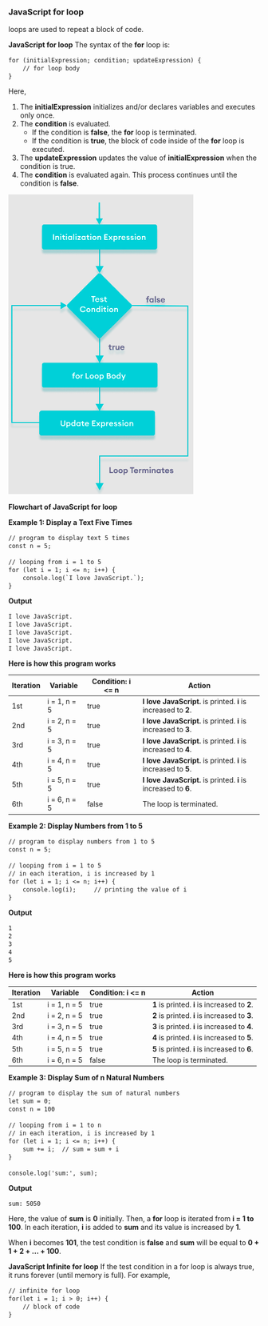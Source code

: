 ### JavaScript for loop
loops are used to repeat a block of code.

**JavaScript for loop**
The syntax of the **for** loop is:

```node
for (initialExpression; condition; updateExpression) {
    // for loop body
}
```
Here,

1. The **initialExpression** initializes and/or declares variables and executes only once.
2. The **condition** is evaluated.
	- If the condition is **false**, the **for** loop is terminated.
	- If the condition is **true**, the block of code inside of the **for** loop is executed.
3. The **updateExpression** updates the value of **initialExpression** when the condition is true.
4. The **condition** is evaluated again. This process continues until the condition is **false**.

![dd](./images/loop.png)

**Flowchart of JavaScript for loop**

**Example 1: Display a Text Five Times**

```node
// program to display text 5 times
const n = 5;

// looping from i = 1 to 5
for (let i = 1; i <= n; i++) {
    console.log(`I love JavaScript.`);
}
```
**Output**

```node
I love JavaScript.
I love JavaScript.
I love JavaScript.
I love JavaScript.
I love JavaScript.
```

**Here is how this program works**

| Iteration | Variable | Condition: i <= n | Action |
| --- | ---- | -------- | -------- |
| 1st | i = 1, n = 5 | true | **I love JavaScript.** is printed. **i** is increased to **2**. | 
| 2nd | i = 2, n = 5 | true | **I love JavaScript.** is printed. **i** is increased to **3**. | 
| 3rd | i = 3, n = 5 | true | **I love JavaScript.** is printed. **i** is increased to **4**. | 
| 4th | i = 4, n = 5 | true | **I love JavaScript.** is printed. **i** is increased to **5**. | 
| 5th | i = 5, n = 5 | true | **I love JavaScript.** is printed. **i** is increased to **6**. | 
| 6th | i = 6, n = 5 | false | The loop is terminated. | 

**Example 2: Display Numbers from 1 to 5**

```node
// program to display numbers from 1 to 5
const n = 5;

// looping from i = 1 to 5
// in each iteration, i is increased by 1
for (let i = 1; i <= n; i++) {
    console.log(i);     // printing the value of i
}
```
**Output**

```node
1
2
3
4
5
```

**Here is how this program works**

| Iteration | Variable | Condition: i <= n | Action |
| --- | ---- | -------- | -------- |
| 1st | i = 1, n = 5 | true | **1** is printed. **i** is increased to **2**. | 
| 2nd | i = 2, n = 5 | true | **2** is printed. **i** is increased to **3**. | 
| 3rd | i = 3, n = 5 | true | **3** is printed. **i** is increased to **4**. | 
| 4th | i = 4, n = 5 | true | **4** is printed. **i** is increased to **5**. | 
| 5th | i = 5, n = 5 | true | **5** is printed. **i** is increased to **6**. | 
| 6th | i = 6, n = 5 | false | The loop is terminated. | 

**Example 3: Display Sum of n Natural Numbers**

```node
// program to display the sum of natural numbers
let sum = 0;
const n = 100

// looping from i = 1 to n
// in each iteration, i is increased by 1
for (let i = 1; i <= n; i++) {
    sum += i;  // sum = sum + i
}

console.log('sum:', sum);
```

**Output**

```node
sum: 5050
```

Here, the value of **sum** is **0** initially. Then, a **for** loop is iterated from **i = 1 to 100**. In each iteration, **i** is added to **sum** and its value is increased by **1**.

When **i** becomes **101**, the test condition is **false** and **sum** will be equal to **0 + 1 + 2 + ... + 100**.


**JavaScript Infinite for loop**
If the test condition in a for loop is always true, it runs forever (until memory is full). For example,

```node
// infinite for loop
for(let i = 1; i > 0; i++) {
    // block of code
}
```